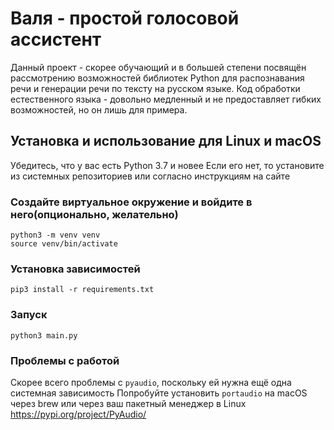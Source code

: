 # Валя - простой голосовой ассистент
Данный проект - скорее обучающий и в большей степени посвящён рассмотрению возможностей библиотек Python для распознавания речи и генерации речи по тексту на русском языке. Код обработки естественного языка - довольно медленный и не предоставляет гибких возможностей, но он лишь для примера.

## Установка и использование для Linux и macOS

Убедитесь, что у вас есть Python 3.7 и новее
Если его нет, то установите из системных репозиториев или согласно инструкциям на сайте

### Создайте виртуальное окружение и войдите в него(опционально, желательно)
```
python3 -m venv venv
source venv/bin/activate
```

### Установка зависимостей
`pip3 install -r requirements.txt`

### Запуск
`python3 main.py`

### Проблемы с работой
Скорее всего проблемы с `pyaudio`, поскольку ей нужна ещё одна системная зависимость
Попробуйте установить `portaudio` на macOS через brew или через ваш пакетный менеджер в Linux
https://pypi.org/project/PyAudio/
